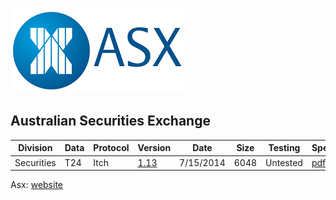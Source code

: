 [![Asx](https://github.com/Open-Markets-Initiative/Directory/blob/master/Logos/Asx.png)](https://www.asx.com.au)


## Australian Securities Exchange

|Division | Data | Protocol | Version | Date | Size | Testing | Specification|
|--- | --- | --- | --- | --- | --- | --- | ---|
|Securities | T24 | Itch | [1.13][Asx.Securities.T24.Itch.v1.13.Dissector] | 7/15/2014 | 6048 | Untested | [pdf][Asx.Securities.T24.Itch.v1.13.Pdf]|


Asx: [website](https://www.asx.com.au "Go to Australian Securities Exchange")


[Asx.Securities.T24.Itch.v1.13.Dissector]: https://github.com/Open-Markets-Initiative/wireshark-lua/blob/master/Asx/Asx.Securities.T24.Itch.v1.13.Script.Dissector.lua "Australian Securities Exchange 1.13 Wireshark Dissector"
[Asx.Securities.T24.Itch.v1.13.Pdf]: https://github.com/Open-Markets-Initiative/Directory/blob/master/Specifications/Asx/Asx.Securities.T24.Itch.v1.13.pdf "Australian Securities Exchange 1.13 Pdf"
